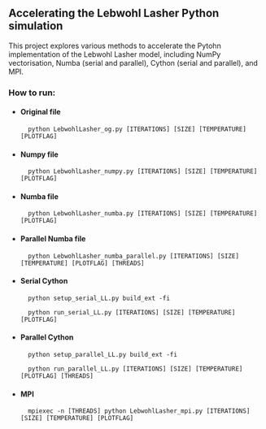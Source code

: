 
## Accelerating the Lebwohl Lasher Python simulation

This project explores various methods to accelerate the Pytohn implementation of the Lebwohl
Lasher model, including NumPy vectorisation, Numba (serial and parallel), Cython (serial and parallel), and MPI. 


### How to run: 

- #### Original file

        python LebwohlLasher_og.py [ITERATIONS] [SIZE] [TEMPERATURE] [PLOTFLAG]

- #### Numpy file

        python LebwohlLasher_numpy.py [ITERATIONS] [SIZE] [TEMPERATURE] [PLOTFLAG]

- #### Numba file

        python LebwohlLasher_numba.py [ITERATIONS] [SIZE] [TEMPERATURE] [PLOTFLAG]


- #### Parallel Numba file

        python LebwohlLasher_numba_parallel.py [ITERATIONS] [SIZE] [TEMPERATURE] [PLOTFLAG] [THREADS]


- #### Serial Cython

        python setup_serial_LL.py build_ext -fi

        python run_serial_LL.py [ITERATIONS] [SIZE] [TEMPERATURE] [PLOTFLAG]


- #### Parallel Cython

        python setup_parallel_LL.py build_ext -fi

        python run_parallel_LL.py [ITERATIONS] [SIZE] [TEMPERATURE] [PLOTFLAG] [THREADS]

- #### MPI

        mpiexec -n [THREADS] python LebwohlLasher_mpi.py [ITERATIONS] [SIZE] [TEMPERATURE] [PLOTFLAG]
